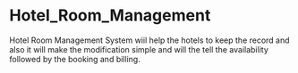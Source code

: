 # Hotel_Room_Management
Hotel Room Management System wiil help the hotels to keep the record and also it will make the modification simple and will the tell the availability followed by the booking and billing.
